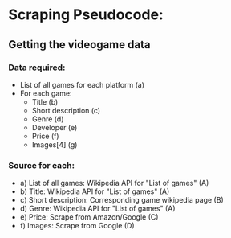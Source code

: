 # Scraping Pseudocode:
## Getting the videogame data
### Data required:
- List of all games for each platform (a)
- For each game:
   - Title (b)
   - Short description (c)
   - Genre (d)
   - Developer (e)
   - Price (f)
   - Images[4] (g)

### Source for each:
- a) List of all games: Wikipedia API for "List of <consoleName> games" (A)
- b) Title: Wikipedia API for "List of <consoleName> games" (A)
- c) Short description: Corresponding game wikipedia page (B)
- d) Genre: Wikipedia API for "List of <consoleName> games" (A)
- e) Price: Scrape from Amazon/Google (C)
- f) Images: Scrape from Google (D)